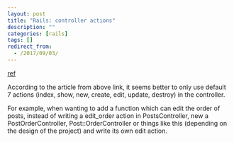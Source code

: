 ```yaml
---
layout: post
title: "Rails: controller actions"
description: ""
categories: [rails]
tags: []
redirect_from:
  - /2017/09/03/
---
```


[ref](http://jeromedalbert.com/how-dhh-organizes-his-rails-controllers/)

According to the article from above link,
it seems better to only use default 7 actions (index, show, new, create, edit, update, destroy) in the controller.

For example, when wanting to add a function which can edit the order of posts, instead of writing a edit_order action in PostsController, new a PostOrderController, Post::OrderController or things like this (depending on the design of the project) and write its own edit action.
